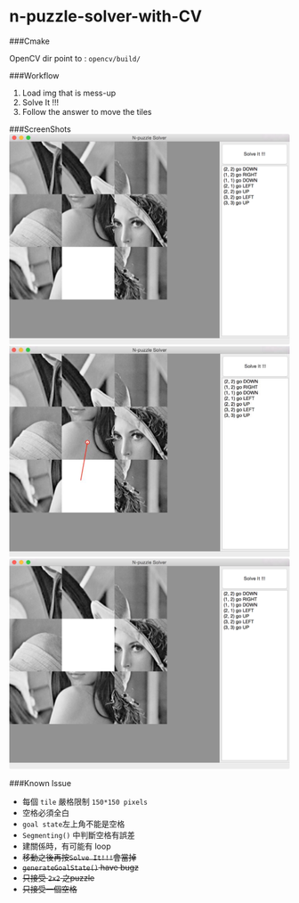 # n-puzzle-solver-with-CV

###Cmake

OpenCV dir point to : `opencv/build/`

###Workflow
 1. Load img that is mess-up
 2. Solve It !!!
 3. Follow the answer to move the tiles 

###ScreenShots
![img](https://raw.githubusercontent.com/SSARCandy/n-puzzle-solver-with-CV/master/demo/1.png)
![img](https://raw.githubusercontent.com/SSARCandy/n-puzzle-solver-with-CV/master/demo/2.JPG)
![img](https://raw.githubusercontent.com/SSARCandy/n-puzzle-solver-with-CV/master/demo/3.png)

###Known Issue
 * 每個 `tile` 嚴格限制 `150*150 pixels`
 * 空格必須全白
 * `goal state`左上角不能是空格
 * `Segmenting()` 中判斷空格有誤差
 * 建關係時，有可能有 loop
 * ~~移動之後再按`Solve It!!!`會當掉~~
 * ~~`generateGoalState()` have bugz~~
 * ~~只接受 `2x2` 之puzzle~~
 * ~~只接受一個空格~~



